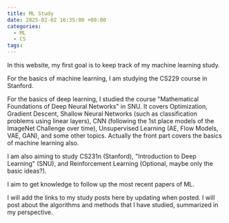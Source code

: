 ```yaml
---
title: ML Study
date: 2025-02-02 16:35:00 +09:00
categories:
  - ML
  - CS
tags:
---
```

In this website, my first goal is to keep track of my machine learning study.

For the basics of machine learning, I am studying the CS229 course in Stanford. 

For the basics of deep learning, I studied the course "Mathematical Foundations of Deep Neural Networks" in SNU. It covers Optimization, Gradient Descent, Shallow Neural Networks (such as classification problems using linear layers), CNN (following the 1st place models of the ImageNet Challenge over time), Unsupervised Learning (AE, Flow Models, VAE, GAN), and some other topics.
Actually the front part covers the basics of machine learning also.

I am also aiming to study CS231n (Stanford), "Introduction to Deep Learning" (SNU), and Reinforcement Learning (Optional, maybe only the basic ideas?).

I aim to get knowledge to follow up the most recent papers of ML.

I will add the links to my study posts here by updating when posted. I will post about the algorithms and methods that I have studied, summarized in my perspective.
